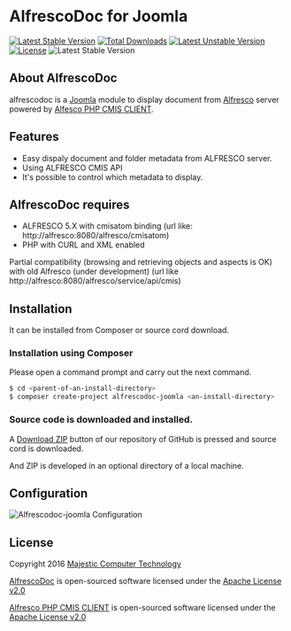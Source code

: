 # AlfrescoDoc for Joomla

[![Latest Stable Version](https://poser.pugx.org/mct/alfrescodoc-joomla/v/stable)](https://packagist.org/packages/mct/alfrescodoc-joomla) 
[![Total Downloads](https://poser.pugx.org/mct/alfrescodoc-joomla/downloads)](https://packagist.org/packages/mct/alfrescodoc-joomla) 
[![Latest Unstable Version](https://poser.pugx.org/mct/alfrescodoc-joomla/v/unstable)](https://packagist.org/packages/mct/alfrescodoc-joomla) 
[![License](https://poser.pugx.org/mct/alfrescodoc-joomla/license)](https://packagist.org/packages/mct/alfrescodoc-joomla)
![Latest Stable Version](https://poser.pugx.org/mct/alfrescodoc-joomla/downloads)



 
## About AlfrescoDoc

alfrescodoc is a [Joomla](https://www.joomla.org) module to display document from [Alfresco](https://www.alfresco.com) server powered by [Alfesco PHP CMIS CLIENT](https://github.com/fvettore/php-alf-cmis-api).
 


## Features

- Easy dispaly document and folder metadata from ALFRESCO server.
- Using ALFRESCO CMIS API
- It's possible to control which metadata to display.

## AlfrescoDoc requires

- ALFRESCO 5.X with cmisatom binding (url like: http://alfresco:8080/alfresco/cmisatom)
- PHP with CURL and XML enabled

Partial compatibility (browsing and retrieving objects and aspects is OK) with old Alfresco (under development) (url like http://alfresco:8080/alfresco/service/api/cmis)

## Installation

It can be installed from Composer or source cord download.

### Installation using Composer

Please open a command prompt and carry out the next command.

```sh
$ cd <parent-of-an-install-directory>
$ composer create-project alfrescodoc-joomla <an-install-directory>
```

### Source code is downloaded and installed.

A [Download ZIP](https://github.com/MajesticComputerTechnology/alfrescodoc-joomla/archive/master.zip) button of our repository of GitHub is pressed and source cord is downloaded.

And ZIP is developed in an optional directory of a local machine.

## Configuration
![Alfrescodoc-joomla Configuration](http://dev.majestic.com.au/alfresco/wp-content/uploads/2016/02/alfresco-joomla-configuration.png)


## License

Copyright 2016 [Majestic Computer Technology](http://majestic.com.au)

[AlfrescoDoc](https://github.com/MajesticComputerTechnology/alfrescodoc-joomla) is open-sourced software licensed under the [Apache License v2.0](http://www.apache.org/licenses/LICENSE-2.0)

[Alfresco PHP CMIS CLIENT](https://github.com/fvettore/php-alf-cmis-api) is open-sourced software licensed under the [Apache License v2.0](http://www.apache.org/licenses/LICENSE-2.0)